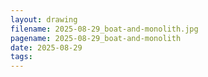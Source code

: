 ```yaml
---
layout: drawing
filename: 2025-08-29_boat-and-monolith.jpg
pagename: 2025-08-29_boat-and-monolith
date: 2025-08-29
tags:
---
```

